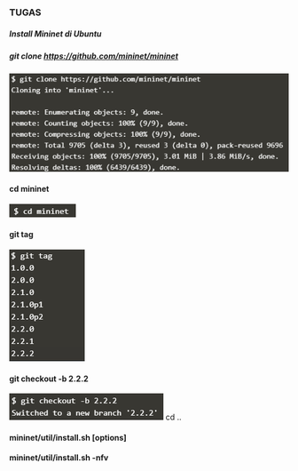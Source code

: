 ### TUGAS
##### Install Mininet di Ubuntu
##### git clone https://github.com/mininet/mininet
![](https://github.com/Tyassasmita/tekn-cloud-computing/blob/master/minggu-04/T0.png)
#### cd mininet
![](https://github.com/Tyassasmita/tekn-cloud-computing/blob/master/minggu-04/T1.png)
#### git tag
![](https://github.com/Tyassasmita/tekn-cloud-computing/blob/master/minggu-04/T2.png)
#### git checkout -b 2.2.2
![](https://github.com/Tyassasmita/tekn-cloud-computing/blob/master/minggu-04/T3.png)
cd ..

#### mininet/util/install.sh [options]

#### mininet/util/install.sh -nfv

